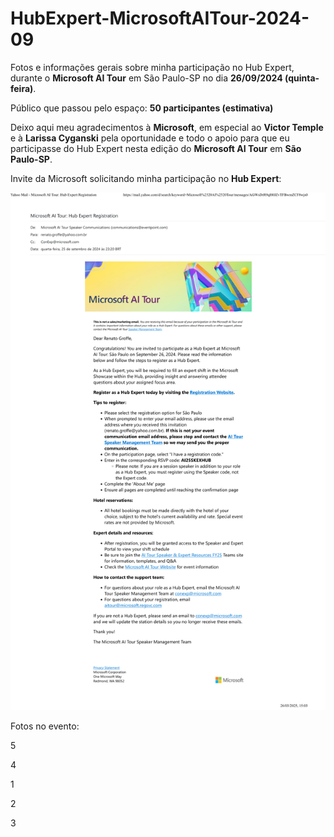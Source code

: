 # HubExpert-MicrosoftAITour-2024-09
Fotos e informações gerais sobre minha participação no Hub Expert, durante o **Microsoft AI Tour** em São Paulo-SP no dia **26/09/2024 (quinta-feira)**.



Público que passou pelo espaço: **50 participantes (estimativa)**

Deixo aqui meu agradecimentos à **Microsoft**, em especial ao **Victor Temple** e à **Larissa Cyganski** pela oportunidade e todo o apoio para que eu participasse do Hub Expert nesta edição do **Microsoft AI Tour** em **São Paulo-SP**.

Invite da Microsoft solicitando minha participação no **Hub Expert**:

![Invite](img/email-invite-ai-tour-2024-09.png)

Fotos no evento:

5

4

1

2

3
